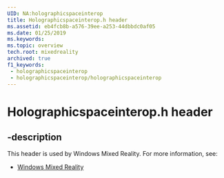 ```yaml
---
UID: NA:holographicspaceinterop
title: Holographicspaceinterop.h header
ms.assetid: eb4fcb8b-a576-39ee-a253-44dbbdc0af05
ms.date: 01/25/2019
ms.keywords: 
ms.topic: overview
tech.root: mixedreality
archived: true
f1_keywords:
 - holographicspaceinterop
 - holographicspaceinterop/holographicspaceinterop
---
```


# Holographicspaceinterop.h header


## -description

This header is used by Windows Mixed Reality. For more information, see:

- [Windows Mixed Reality](../_mixedreality/index.md)

